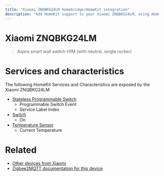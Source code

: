```yaml
---
title: "Xiaomi ZNQBKG24LM Homebridge/HomeKit integration"
description: "Add HomeKit support to your Xiaomi ZNQBKG24LM, using Homebridge, Zigbee2MQTT and homebridge-z2m."
---
```

<!---
This file has been GENERATED using src/docgen/docgen.ts
DO NOT EDIT THIS FILE MANUALLY!
-->
# Xiaomi ZNQBKG24LM
> Aqara smart wall switch H1M (with neutral, single rocker)


# Services and characteristics
The following HomeKit Services and Characteristics are exposed by
the Xiaomi ZNQBKG24LM

* [Stateless Programmable Switch](../../action.md)
  * Programmable Switch Event
  * Service Label Index
* [Switch](../../switch.md)
  * On
* [Temperature Sensor](../../sensors.md)
  * Current Temperature


# Related
* [Other devices from Xiaomi](../index.md#xiaomi)
* [Zigbee2MQTT documentation for this device](https://www.zigbee2mqtt.io/devices/ZNQBKG24LM.html)